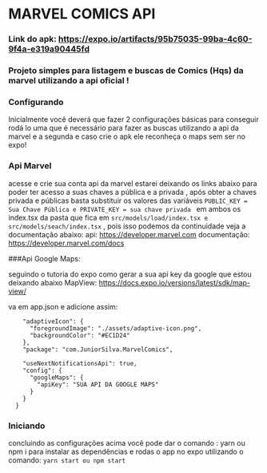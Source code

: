# MARVEL COMICS API  
### Link do apk: https://expo.io/artifacts/95b75035-99ba-4c60-9f4a-e319a90445fd

### Projeto simples para listagem e buscas de Comics (Hqs) da marvel utilizando a api oficial !

### Configurando
Inicialmente você deverá que fazer 2 configurações básicas para conseguir rodá lo uma que é necessário para fazer as buscas
utilizando a api da marvel e a segunda e caso crie o apk ele reconheça o maps sem ser no expo!

### Api Marvel

acesse e crie sua conta api da marvel estarei deixando os links abaixo para poder ter acesso a suas chaves 
a pública e a privada , após obter a chaves privada e públicas basta substituir os valores das variáveis 
```PUBLIC_KEY = Sua Chave Pública e PRIVATE_KEY = sua chave privada ```
em ambos os index.tsx da pasta que fica em ```src/models/load/index.tsx e src/models/seach/index.tsx``` , pois isso podemos da continuidade veja a documentação abaixo:
api: https://developer.marvel.com
documentação: https://developer.marvel.com/docs

###Api Google Maps:

seguindo o tutoria do expo como gerar a sua api key da google que estou deixando abaixo
MapView: https://docs.expo.io/versions/latest/sdk/map-view/



va em app.json e adicione assim:
  ```"android": {
      "adaptiveIcon": {
        "foregroundImage": "./assets/adaptive-icon.png",
        "backgroundColor": "#EC1D24"
      },
      "package": "com.JuniorSilva.MarvelComics",

      "useNextNotificationsApi": true,
      "config": {
        "googleMaps": {
          "apiKey": "SUA API DA GOOGLE MAPS"
        }
      }
    }
```



### Iniciando
concluindo as configurações acima você pode dar o comando :
yarn ou npm i para instalar as dependências e rodas o app no expo utilizando o comando:
```yarn start ou npm start```

